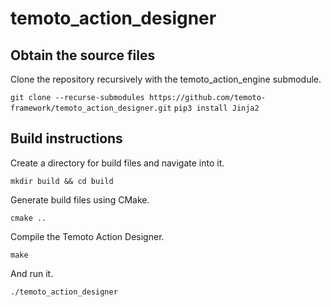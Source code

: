 # temoto\_action\_designer

## Obtain the source files

Clone the repository recursively with the temoto\_action\_engine submodule.

`git clone --recurse-submodules https://github.com/temoto-framework/temoto_action_designer.git`
`pip3 install Jinja2`

## Build instructions

Create a directory for build files and navigate into it.

`mkdir build && cd build`

Generate build files using CMake.

`cmake ..`

Compile the Temoto Action Designer.

`make`

And run it.

`./temoto_action_designer`
